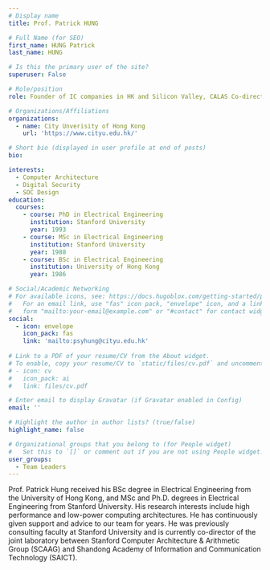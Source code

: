 ```yaml
---
# Display name
title: Prof. Patrick HUNG

# Full Name (for SEO)
first_name: HUNG Patrick
last_name: HUNG

# Is this the primary user of the site?
superuser: False

# Role/position
role: Founder of IC companies in HK and Silicon Valley, CALAS Co-director, PhD of Stanford

# Organizations/Affiliations
organizations:
  - name: City Unverisity of Hong Kong
    url: 'https://www.cityu.edu.hk/'

# Short bio (displayed in user profile at end of posts)
bio: 

interests:
  - Computer Architecture
  - Digital Security
  - SOC Design
education:
  courses:
    - course: PhD in Electrical Engineering
      institution: Stanford University
      year: 1993
    - course: MSc in Electrical Engineering
      institution: Stanford University
      year: 1988
    - course: BSc in Electrical Engineering
      institution: University of Hong Kong
      year: 1986

# Social/Academic Networking
# For available icons, see: https://docs.hugoblox.com/getting-started/page-builder/#icons
#   For an email link, use "fas" icon pack, "envelope" icon, and a link in the
#   form "mailto:your-email@example.com" or "#contact" for contact widget.
social:
  - icon: envelope
    icon_pack: fas
    link: 'mailto:psyhung@cityu.edu.hk'
 
# Link to a PDF of your resume/CV from the About widget.
# To enable, copy your resume/CV to `static/files/cv.pdf` and uncomment the lines below.
# - icon: cv
#   icon_pack: ai
#   link: files/cv.pdf

# Enter email to display Gravatar (if Gravatar enabled in Config)
email: ''

# Highlight the author in author lists? (true/false)
highlight_name: false

# Organizational groups that you belong to (for People widget)
#   Set this to `[]` or comment out if you are not using People widget.
user_groups:
  - Team Leaders
---
```


Prof. Patrick Hung received his BSc degree in Electrical Engineering from the University of Hong Kong, and MSc and Ph.D. degrees in Electrical Engineering from Stanford University. His research interests include high performance and low-power computing architectures. He has continuously given support and advice to our team for years. He was previously consulting faculty at Stanford University and is currently co-director of the joint laboratory between Stanford Computer Architecture & Arithmetic Group (SCAAG) and Shandong Academy of Information and Communication Technology (SAICT).
